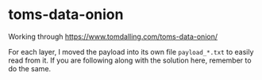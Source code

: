 # toms-data-onion

Working through https://www.tomdalling.com/toms-data-onion/

For each layer, I moved the payload into its own file `payload_*.txt` to easily read from it. If you are following along with the solution here, remember to do the same.